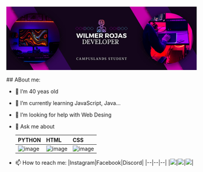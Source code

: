  <p align=center> 
  <img src="img/Wilmer%20Rojas.png" </img>
 </p>
## ABout me:

- 🔭 I’m 40 yeas old
- 🌱 I’m currently learning JavaScript, Java...
- 🤔 I’m looking for help with Web Desing
  
- 💬 Ask me about

  
  |PYTHON|HTML|CSS|
  |--|--|--|
  |![image](https://github.com/user-attachments/assets/88d87f4e-8ee6-4119-ba36-148262c2c235)|![image](https://github.com/user-attachments/assets/e05ef67b-0866-4043-b2c8-93255915ddee)|![image](https://github.com/user-attachments/assets/fc2f7934-9a32-4fad-a55b-65bb8df3666c)|
  
- 📫 How to reach me:
  |Instagram|Facebook|Discord|
  |--|--|--|
  |<a href="https://instagram.com/wilmer752" target="blank"><img src=https://github.com/user-attachments/assets/2d72ffad-97be-48d2-a767-72f56caf3bae /></a>|<a href="https://facebook.com/wilmer752" target="blank"><img src=https://github.com/user-attachments/assets/b1ecb813-a6c6-462f-8974-589640a3d428/></a>|<a href="https://discord.com/[wilmer752](https://github.com/user-attachments/assets/e053f047-df85-42da-9fd8-b86fe7a359d7)" target="blank"><img src=https://github.com/user-attachments/assets/e053f047-df85-42da-9fd8-b86fe7a359d7/></a>|




<!--

- 😄 Pronouns: ...
- ⚡ Fun fact: ... >




> [!NOTE]
> Esto es una nota

> [!WARNING]
> Esto es una Alerta

> [!TIP]
> Esto es un Tip

> [!CAUTION]
> Precaucion 
 -->
 
